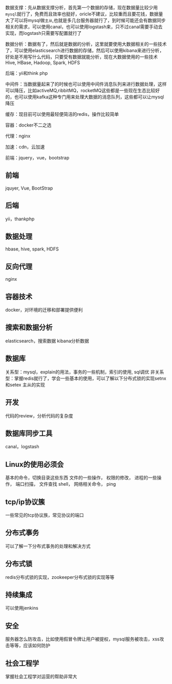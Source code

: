 数据支撑：先从数据支撑分析，首先第一个数据的存储，现在数据量比较少用`mysql`就行了，免费而且效率也挺好，oricle不建议，比较重而且要花钱，数据量大了可以将mysql做`主从`,也就是多几台服务器就行了，到时候可能还会有数据同步相关的需求，可以使用canal，也可以使用logstash来，只不过canal需要手动去实现，而logstash只需要写配置就行了

数据分析：数据有了，然后就是数据的分析，这里就要使用大数据相关的一些技术了，可以使用elasticsearch进行数据的存储，然后可以使用kibana来进行分析，好处是不用写什么代码，只要受有数据就能分析，现在大数据使用的一些技术Hive, HBase, Hadoop, Spark, HDFS

后端：yii和think php

中间件：当数据量起来了的时候也可以使用中间件消息队列来进行数据处理，这样可以降压，比如activeMQ,ribbitMQ，rocketMQ这些都是一些现在生态比较好的，也可以使用kafka这种专门用来处理大数据的消息队列，这些都可以让mysql降压

缓存：现目前可以使用最轻便简洁的redis，操作比较简单

容器：docker不二之选

代理：nginx

加速：cdn，云加速

前端：jquery，vue，bootstrap

## 前端
jquyer, Vue, BootStrap

## 后端
yii，thankphp

## 数据处理
hbase, hive, spark, HDFS

## 反向代理
nginx

## 容器技术
docker，对环境的迁移和部署提供便利

## 搜索和数据分析
elasticsearch，搜索数据
kibana分析数据

## 数据库
关系型：mysql，explain的用法，事务的一些机制，索引的使用, sql调优
非关系型：掌握redis就行了，学会一些基本的使用，可以了解以下分布式锁的实现setnx和setex
主从的实现

## 开发
代码的review，分析代码的复杂度

## 数据库同步工具
canal，logstash

## Linux的使用必须会
基本的命令，切换目录这些东西
文件的一些操作，
权限的修改，
进程的一些操作，
端口扫描，
文件查找
shell，
网络相关命令，
ping

## tcp/ip协议簇
一些常见的tcp协议族，常见协议的端口

## 分布式事务
可以了解一下分布式事务的处理和解决方式

## 分布式锁
redis分布式锁的实现，zookeeper分布式锁的实现等等

## 持续集成
可以使用jenkins

## 安全
服务器怎么防攻击，比如使用假冒令牌让用户被提权，mysql服务被攻击，xss攻击等等，应该如何防护

## 社会工程学
掌握社会工程学对运营的帮助非常大